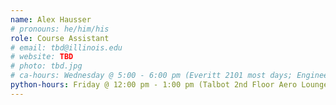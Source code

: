 ```yaml
---
name: Alex Hausser
# pronouns: he/him/his
role: Course Assistant
# email: tbd@illinois.edu
# website: TBD
# photo: tbd.jpg
# ca-hours: Wednesday @ 5:00 - 6:00 pm (Everitt 2101 most days; Engineering Hall 106B3 on 9/6/23 and 9/20/23)
python-hours: Friday @ 12:00 pm - 1:00 pm (Talbot 2nd Floor Aero Lounge)
---
```


